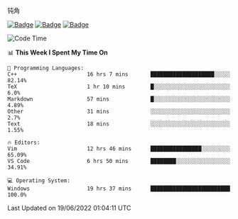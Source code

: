 钝角


[![Badge](https://cp-logo.vercel.app/leetcode-cn/_Hy3)](https://leetcode.cn/u/_hy3/)
[![Badge](https://cp-logo.vercel.app/codeforces/buhuixiedaima)](https://codeforces.com/profile/buhuixiedaima)
[![Badge](https://cp-logo.vercel.app/atcoder/Hy3)](https://atcoder.jp/users/Hy3)
<br>
<!--START_SECTION:waka-->
![Code Time](http://img.shields.io/badge/Code%20Time-0%20secs-blue)

📊 **This Week I Spent My Time On** 

```text
💬 Programming Languages: 
C++                      16 hrs 7 mins       ████████████████████░░░░░   82.14% 
TeX                      1 hr 10 mins        █░░░░░░░░░░░░░░░░░░░░░░░░   6.0% 
Markdown                 57 mins             █░░░░░░░░░░░░░░░░░░░░░░░░   4.89% 
Other                    31 mins             ░░░░░░░░░░░░░░░░░░░░░░░░░   2.7% 
Text                     18 mins             ░░░░░░░░░░░░░░░░░░░░░░░░░   1.55%

🔥 Editors: 
Vim                      12 hrs 46 mins      ████████████████░░░░░░░░░   65.09% 
VS Code                  6 hrs 50 mins       ████████░░░░░░░░░░░░░░░░░   34.91%

💻 Operating System: 
Windows                  19 hrs 37 mins      █████████████████████████   100.0%

```


 Last Updated on 19/06/2022 01:04:11 UTC
<!--END_SECTION:waka-->

